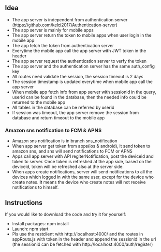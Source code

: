## Idea

* The app server is independent from authentication server (https://github.com/kelci2017/Authentication-server)
* The app server is mainly for mobile apps
* The app server return the token to mobile apps when user login in the mobile app
* The app fetch the token from authentication server
* Everytime the mobile app call the app server with JWT token in the header
* The app server request the authentication server to verfy the token
* The app server and the authentication server has the same auth_config key
* All routes need validate the session, the session timeout is 2 days
* The session timestamp is updated everytime when mobile app call the app server
* When mobile app fetch info from app server with sessionid in the query, userid can be found in the database, then the needed info could be returned to the mobile app
* All tables in the database can be referred by userid
* If session was timeout, the app server remove the session from database and return timeout to the mobile app

### Amazon sns notification to FCM & APNS

* Amazon sns notification is in branch sns_notification
* When app server get token from apps(ios & android), it send token to amazon sns, and sns will send notifications to FCM or APNS
* Apps call app server with API regiterNotification, post the deviceid and token to server. Once token is refreshed at the app side, based on the deviceid, token will be refreshed also at the server side.
* When apps create notifications, server will send notifications to all the devices which logged in with the same user, except for the device who create notes. It means the device who create notes will not receive notifications to himself.

## Instructions
If you would like to download the code and try it for yourself:

* Install packages: npm install
* Launch: npm start
* Pls use the restclient with http://localhost:4000/ and the routes in appRouts.js with token in the header and append the sessionid in the url (the sessionid can be fetched with http://localhost:4000/auth/register)
